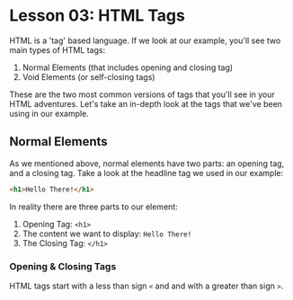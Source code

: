 # Lesson 03: HTML Tags

HTML is a 'tag' based language. If we look at our example, you'll see two main types of HTML tags:

1. Normal Elements (that includes opening and closing tag)
2. Void Elements (or self-closing tags)

These are the two most common versions of tags that you'll see in your HTML adventures. Let's take an in-depth look at the tags that we've been using in our example.

## Normal Elements

As we mentioned above, normal elements have two parts: an opening tag, and a closing tag. Take a look at the headline tag we used in our example:

```html
<h1>Hello There!</h1>
```

In reality there are three parts to our element:

1. Opening Tag: `<h1>`
2. The content we want to display: `Hello There!`
3. The Closing Tag: `</h1>`

### Opening & Closing Tags

HTML tags start with a less than sign `<` and and with a greater than sign `>`. 
